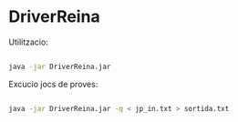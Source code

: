 # DriverReina

Utilitzacio:

```sh

java -jar DriverReina.jar

```

Excucio jocs de proves:

```sh

java -jar DriverReina.jar -q < jp_in.txt > sortida.txt

```
